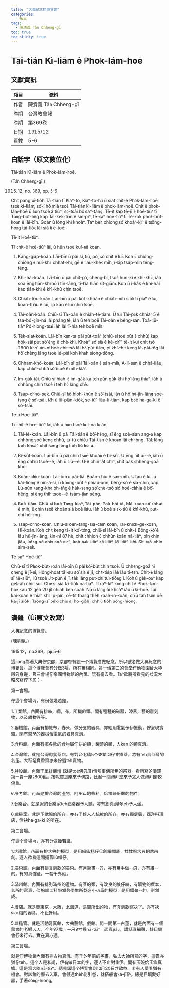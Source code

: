 ```yaml
---
title: "大典紀念的博覽會"
categories:
  - 散文
tags:
  - 陳清義 Tân Chheng-gī
toc: true
toc_sticky: true
---
```


# Tāi-tián Kì-liām ê Phok-lám-hoē

## 文獻資訊

| 項目 | 資料 |
|---|---|
| 作者 | 陳清義 Tân Chheng-gī |
| 卷期 | 台灣教會報 |
| 卷期 | 第369卷 |
| 日期 | 1915/12 |
| 頁數 | 5-6 |

## 白話字（原文數位化）

Tāi-tián Kì-liām ê Phok-lám-hoē.

(Tân Chheng-gī.)

1915. 12, no. 369, pp. 5-6

Chit pang uī-tio̍h Tāi-tián tī Kiaⁿ-to, Kiaⁿ-to-hú ū siat chi̍t-ê Phok-lám-hoē tsoè kì-liām, só͘-í hō miâ tsoè Tāi-tián kì-liām ê phok-lám-hoē. Chit ê phok-lám-hoē ū hun tsoè 3 tiûⁿ, só͘-tsāi bô saⁿ-tâng. Tē-it kap tē-jī ê hoē-tiúⁿ tī Tōng-bu̍t-hn̂g kap Tāi-ke̍k-tiān ê sin-piⁿ, tē-saⁿ hoē-tiûⁿ tī Tè-kok phok-bu̍t-koán ê lāi-bīn. Goán ū lóng khì khoàⁿ. Taⁿ beh chiong só͘ khoàⁿ-kìⁿ ê tsōng-hóng tāi-lio̍k lâi siá tī ē-toé:-

Tē-it Hoē-tiûⁿ.

Tī chit-ê hoē-tiûⁿ lāi, ū hūn tsoè kuí-nā koán.

1. Kang-gia̍p-koán. Lāi-bīn ū pâi si, tiû, pò͘, só͘ chit ê luī. Koh ū chióng-chióng ê huî-khì, chhat-khì, gē ê tiau-khek mi̍h, í-ki̍p tsa̍p-mi̍h téng-téng.

2. Khì-hâi-koán. Lāi-bīn ū pâi chit-pò͘, cheng-bí, tsoè hun-ki ê khì-khū, ia̍h soà ēng tiān-khì hō͘ i tín-tāng, tī-hia hiān si̍t-giām. Koh ū i-ha̍k ê khì-hâi kap tiān-khì ê khì-khū chin tsoē.

3. Chia̍h-liāu-koán. Lāi-bīn ū pái kok-khoán ê chia̍h-mi̍h sio̍k tī piáⁿ ê luī, koàn-thâu ê luī, ji̍p kan ê luī chin tsoē.

4. Tâi-oân-koán. Chiū-sī Tâi-oân ê chia̍h-tê-tiàm. Ū tuì Tâi-pak chhiàⁿ 5 ê tsa-bó͘-gín-ná lâi phâng tê, ia̍h ū teh boē Tâi-oân ê bêng-sán. Toā-tiū-tiâⁿ Pó-hiong-tsai ia̍h lâi tī-hia teh boē mi̍h.

5. Te̍k-siat-koán. Lāi-bīn kan-ta pâi pu̍t-toâⁿ (chiū-sī toé pu̍t ê chhù) kap ho̍k-sāi pu̍t só͘ ēng ê chè-khì. Khoàⁿ só͘ siá ê kè-chîⁿ tē-it kuì chi̍t tsō 2800 kho͘. án-ni boé chit tsō lâi hō͘ pu̍t tiàm, pí khí chi̍t keng lé-pài-tn̂g lâi hō͘ chèng lâng tsoè lé-pài koh khah siong-tiōng.

6. Chham-khó-koán. Lāi-bīn sī pâi Tâi-oân ê sán-mi̍h, A-lí-san ê chhâ-liāu, kap chiuⁿ-chhâ só͘ tsoè ê mi̍h-kiāⁿ.

7. Im-ga̍k-tâi. Chiū-sī hiah-ê im-ga̍k-ka teh pûn ga̍k-khì hō͘ lâng thiaⁿ, ia̍h ū chhòng chin tsoē í teh hō͘ lâng chē.

8. Tsa̍p-chhò-sek. Chiū-sī hō͘ hioh-khùn ê só͘-tsāi, ia̍h ū hō͘ hū-jîn-lâng soe-tsng ê só͘-tsāi, ia̍h ū iû-piān-kio̍k, se-iûⁿ liāu-lí-tiàm, kap boē ha-ga-ki ê só͘-tsāi.

Tē-jī Hoē-tiûⁿ.

Tī chit-ê hoē-tiûⁿ lāi, ia̍h ū hun tsoè kuí-nā koán.

1. Tāi-lé-koán. Lāi-bīn ū pâi Tāi-tián ê bô͘-hêng, sī ēng soè-sian ang-á kap chhòng soè keng chhù, tú-tú chiàu Tāi-tián ê khoán lâi chhòng. Ta̍k lâng beh khoàⁿ chit keng lóng tio̍h liù bō-á.

2. Bí-su̍t-koán. Lāi-bīn ū pâi chin tsoē khoán ê bí-su̍t. Ū ēng pit uī--ê, ia̍h ū ēng chhiú tsoè--ê, ia̍h ū siù--ê. Ū-ê chin ta̍t chîⁿ, chi̍t pak chheng-goā kho͘.

3. Boán-chiu-koán. Lāi-bīn ū pâi-lia̍t Boán-chiu ê sán-mi̍h. Ū tāu ê luī, ū kái-liông ê niû-á-si, ū khòng-bu̍t ê phiau-pún, bêng-só͘ ê siá-chin, kap Lú-sūn kang-kho o̍h-tn̂g ê ha̍k-seng só͘ chè-tsō sió hoé-chhia ê bô͘-hêng, sī ēng thi̍h tsoè--ê, tsám-jián sêng.

4. Boē-tiàm. Chiū-sī boē Tang-kiaⁿ, Tāi-pán, Pak-hái-tō, Má-koan só͘ chhut ê mi̍h, ū chin tsoē khoán siá boē liáu. ia̍h ū boē siak-tiū ê khì-khū, put-chí hó-ēng.

5. Tsa̍p-chhò-koán. Chiū-sī oa̍h-tāng-siá-chin koán, Tāi-khiok-gē-koán, Hì-koán. Koh chi̍t keng tē-it kó͘-tóng, chiū-sī lāi-bīn ū chi̍t-ê Bông-kó͘ ê lāu hū-jîn-lâng, kin-nî 87 hè, chi̍t chhioh 8 chhùn koân nā-tiāⁿ, bīn chin jiâu, kóng oē chin soè siaⁿ, koà ba̍k-kiàⁿ oē kiâⁿ-lâi kiâⁿ-khì. Si̍t-tsāi chin sim-sek.

Tē-saⁿ Hoē-tiûⁿ.

Chiū-sī tī Phok-bu̍t-koán lāi-bīn ū pâi kó͘-bu̍t chin tsoē. Ū chheng-goā nî chêng ê jī-uī, Hông-hoat tāi-su só͘ siá ê jī, chit-tia̍p ia̍h iáu tī-teh. Chit-ê lâng sī hê-siūⁿ, i ū tsoè Ji̍t-pún ê jī, ta̍k lâng put-chí tuì-tiōng i. Koh ū ge̍k-oáⁿ kap ge̍k-a̍h chin suí. Che sī siá tāi-lio̍k nā-tiāⁿ. Thiaⁿ-kìⁿ kóng chit ê Phok-lám-hoē kàu 12 ge̍h 20 ji̍t chiah beh soah. Nā ū lâng ài khoàⁿ iáu ū ki-hoē. Tuì kai-koán ê thiaⁿ khì ji̍p-pín, oē-tit thang the̍h koah-ín-koàn, chiū tah tsûn oē ka-jī sio̍k. Tsóng-sī ba̍k-chiu ài hó-gia̍h, chhiú tio̍h sòng-hiong.

## 漢羅（Ùi原文改寫）

大典紀念的博覽會。

(陳清義。)

1915.12，no.369，pp.5-6

這pang為著大典佇京都，京都府有設一个博覽會做紀念，所以號名做大典紀念的博覽會。這个博覽會有分做3場，所在無相同。第一佮第二的會堂佇動物園佮大極殿的身邊，第三會場佇帝國博物館的內面。阮有攏去看。Taⁿ欲將所看見的狀況大略來寫佇下底：-

第一會場。

佇這个會場內，有份做幾若館。

1.工業館。內面有排絲，綢，布，所織的類。閣有種種的磁器，漆器，藝的雕刻物，以及雜物等等。

2.器械館。內面有排織布，舂米，做分支的器具，亦紲用電氣予伊振動，佇遐現實驗。閣有醫學的器械佮電氣的器具真濟。

3.食料館。內面有擺各款的食物屬佇餅的類，罐頭的類，入kan 的類真濟。

4.台灣館。就是台灣的食茶店。有對台北倩5个查某囡仔來捧茶，亦有teh賣台灣的名產。大稻埕寶香齋亦來佇遐teh賣物。

5.特設館。內面干單排佛壇 (就是toé佛的厝)佮服事佛所用的祭器。看所寫的價錢第一貴一座2800箍。按呢買這座來予佛踮，比起一間禮拜堂來予眾人做禮拜閣較傷重。

6.參考館。內面是排台灣的產物，阿里山的柴料，佮樟柴所做的物件。

7.音樂台。就是遐的音樂家teh歕樂器予人聽，亦有創真濟椅teh予人坐。

8.雜糙室。就是予歇睏的所在，亦有予婦人人梳妝的所在，亦有郵便局，西洋料理店，佮袂ha-ga-ki 的所在。

第二會場。

佇這个會場內，亦有分做幾若館。

1.大禮館。內面有排大典的模型，是用細仙尪仔佮創細間厝，拄拄照大典的款來創。逐人欲看這間攏著liù帽仔。

2.美術館。內面有排真濟款的美術。有用筆畫--的，亦有用手做--的，亦有繡--的。有的真值錢，一幅千外箍。

3.滿州館。內面有排列滿州的產物。有豆的類，有改良的娘仔絲，有礦物的標本，名所的寫真，佮旅順工科學堂的學生所製造小火車的模型，是用鐵做--的，嶄然成。

4.賣店。就是賣東京，大阪，北海道，馬關所出的物，有真濟款寫袂了。亦有袂siak稻的器具，不止好用。

5.雜糙管。就是活動寫真館，大曲藝館，戲館。閣一間第一古董，就是內面有一個蒙古的老婦人人，今年87歲，一尺8寸懸nā-tiāⁿ，面真jiâu，講話真細聲，掛目鏡會行來行去。實在真心適。

第三會場。

就是佇博物館內面有排古物真濟。有千外年前的字畫，弘法大師所寫的字，這霎亦猶佇teh。這个人是和尚，伊有做日本的字，逐人不止對重伊。閣有玉碗佮玉盒真媠。這是寫大略nā-tiāⁿ。聽見講這个博覽會到12月20日才欲煞。若有人愛看猶有機會。對該館的廳去入稟，會得通the̍h割引卷，就搭船會ka-jī俗。總是目睭愛好額，手著sòng-hiong。
